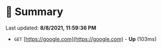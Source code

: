 # 📖 Summary
Last updated: **8/8/2021, 11:59:36 PM**

- `GET` [https://google.com](https://google.com) - **Up** (103ms)
